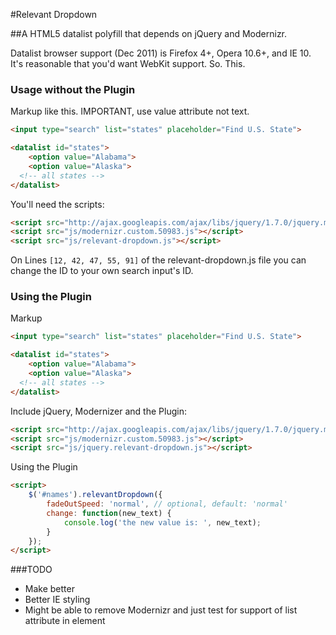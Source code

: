 #Relevant Dropdown

##A HTML5 datalist polyfill that depends on jQuery and Modernizr.

Datalist browser support (Dec 2011) is Firefox 4+, Opera 10.6+, and IE 10. It's reasonable that you'd want WebKit support. So. This.

### Usage without the Plugin

Markup like this. IMPORTANT, use value attribute not text.

```html
<input type="search" list="states" placeholder="Find U.S. State">

<datalist id="states">
	<option value="Alabama">
	<option value="Alaska">
  <!-- all states -->
</datalist>
```

You'll need the scripts:

```html
<script src="http://ajax.googleapis.com/ajax/libs/jquery/1.7.0/jquery.min.js"></script>
<script src="js/modernizr.custom.50983.js"></script>
<script src="js/relevant-dropdown.js"></script>
```

On Lines `[12, 42, 47, 55, 91]` of the relevant-dropdown.js file you can change the ID to your own search input's ID.

### Using the Plugin

Markup

```html
<input type="search" list="states" placeholder="Find U.S. State">

<datalist id="states">
	<option value="Alabama">
	<option value="Alaska">
  <!-- all states -->
</datalist>
```

Include jQuery, Modernizer and the Plugin:

```html
<script src="http://ajax.googleapis.com/ajax/libs/jquery/1.7.0/jquery.min.js"></script>
<script src="js/modernizr.custom.50983.js"></script>
<script src="js/jquery.relevant-dropdown.js"></script>
```

Using the Plugin

```html
<script>
    $('#names').relevantDropdown({
        fadeOutSpeed: 'normal', // optional, default: 'normal'
        change: function(new_text) {
            console.log('the new value is: ', new_text);
        }
    });
</script>
```

###TODO

- Make better
- Better IE styling
- Might be able to remove Modernizr and just test for support of list attribute in element